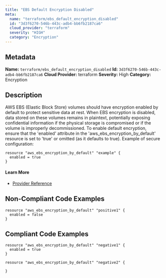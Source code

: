 ```yaml
---
title: "EBS Default Encryption Disabled"
meta:
  name: "terraform/ebs_default_encryption_disabled"
  id: "3d3f6270-546b-443c-adb4-bb6fb2187ca6"
  cloud_provider: "terraform"
  severity: "HIGH"
  category: "Encryption"
---
```

## Metadata
**Name:** `terraform/ebs_default_encryption_disabled`
**Id:** `3d3f6270-546b-443c-adb4-bb6fb2187ca6`
**Cloud Provider:** terraform
**Severity:** High
**Category:** Encryption
## Description
AWS EBS (Elastic Block Store) volumes should have encryption enabled by default to protect sensitive data at rest. When EBS encryption is disabled, data stored on these volumes remains in plaintext, potentially exposing confidential information if the physical storage is compromised or if the volume is improperly decommissioned. To enable default encryption, ensure that the 'enabled' attribute in the 'aws_ebs_encryption_by_default' resource is set to 'true' or omitted (as it defaults to true). Example of secure configuration: 
```
resource "aws_ebs_encryption_by_default" "example" {
  enabled = true
}
```

#### Learn More

 - [Provider Reference](https://registry.terraform.io/providers/hashicorp/aws/latest/docs/resources/ebs_encryption_by_default)

## Non-Compliant Code Examples
```aws
resource "aws_ebs_encryption_by_default" "positive1" {
  enabled = false
}
```

## Compliant Code Examples
```aws
resource "aws_ebs_encryption_by_default" "negative1" {
  enabled = true
}

resource "aws_ebs_encryption_by_default" "negative2" {
  
}
```